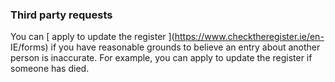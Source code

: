###  Third party requests

You can [ apply to update the register ](https://www.checktheregister.ie/en-
IE/forms) if you have reasonable grounds to believe an entry about another
person is inaccurate. For example, you can apply to update the register if
someone has died.
